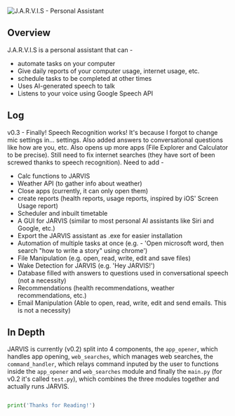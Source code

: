 ![J.A.R.V.I.S - Personal Assistant](https://github.com/J-A-R-V-I-S-ai/J.A.R.V.I.S/blob/main/JARVIS_cover.jpg)
## Overview

J.A.R.V.I.S is a personal assistant that can - 

- automate tasks on your computer
- Give daily reports of your computer usage, internet usage, etc.
- schedule tasks to be completed at other times
- Uses AI-generated speech to talk
- Listens to your voice using Google Speech API

## Log

v0.3 - Finally! Speech Recognition works! It's because I forgot to change mic settings in... settings. Also added answers to conversational questions like how are you, etc. Also opens up more apps (File Explorer and Calculator to be precise). Still need to fix internet searches (they have sort of been screwed thanks to speech recognition). Need to add - 

- Calc functions to JARVIS
- Weather API (to gather info about weather)
- Close apps (currently, it can only open them)
- create reports (health reports, usage reports, inspired by iOS' Screen Usage report)
- Scheduler and inbuilt timetable
- A GUI for JARVIS (similar to most personal AI assistants like Siri and Google, etc.)
- Export the JARVIS assistant as .exe for easier installation
- Automation of multiple tasks at once (e.g. - 'Open microsoft word, then search "how to write a story" using chrome')
- File Manipulation (e.g. open, read, write, edit and save files)
- Wake Detection for JARVIS (e.g. 'Hey JARVIS!')
- Database filled with answers to questions used in conversational speech (not a necessity)
- Recommendations (health recommendations, weather recommendations, etc.)
- Email Manipulation (Able to open, read, write, edit and send emails. This is not a necessity)

## In Depth

JARVIS is currently (v0.2) split into 4 components, the `app_opener`, which handles app opening, `web_searches`, which manages web searches, the `command_handler`, which relays command inputed by the user to functions inside the `app_opener` and `web_searches` module and finally the `main.py` (for v0.2 it's called `test.py`), which combines the three modules together and actually runs JARVIS.

```Python

print('Thanks for Reading!')

```

